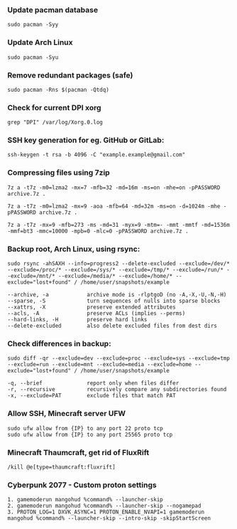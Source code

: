 ### Update pacman database
```
sudo pacman -Syy
```

### Update Arch Linux
```
sudo pacman -Syu
```

### Remove redundant packages (safe)
```
sudo pacman -Rns $(pacman -Qtdq)
```

### Check for current DPI xorg
```
grep "DPI" /var/log/Xorg.0.log
```

### SSH key generation for eg. GitHub or GitLab:
```
ssh-keygen -t rsa -b 4096 -C "example.example@gmail.com"
```

### Compressing files using 7zip
```
7z a -t7z -m0=lzma2 -mx=7 -mfb=32 -md=16m -ms=on -mhe=on -pPASSWORD archive.7z .

7z a -t7z -m0=lzma2 -mx=9 -aoa -mfb=64 -md=32m -ms=on -d=1024m -mhe -pPASSWORD archive.7z .

7z a -t7z -mx=9 -mfb=273 -ms -md=31 -myx=9 -mtm=- -mmt -mmtf -md=1536m -mmf=bt3 -mmc=10000 -mpb=0 -mlc=0 -pPASSWORD archive.7z .
```

### Backup root, Arch Linux, using rsync:
```
sudo rsync -ahSAXH --info=progress2 --delete-excluded --exclude=/dev/* --exclude=/proc/* --exclude=/sys/* --exclude=/tmp/* --exclude=/run/* --exclude=/mnt/* --exclude=/media/* --exclude=/home/* --exclude="lost+found" / /home/user/snapshots/example

--archive, -a            archive mode is -rlptgoD (no -A,-X,-U,-N,-H)
--sparse, -S             turn sequences of nulls into sparse blocks
--xattrs, -X             preserve extended attributes
--acls, -A               preserve ACLs (implies --perms)
--hard-links, -H         preserve hard links
--delete-excluded        also delete excluded files from dest dirs
```

### Check differences in backup:
```
sudo diff -qr --exclude=dev --exclude=proc --exclude=sys --exclude=tmp --exclude=run --exclude=mnt --exclude=media --exclude=home --exclude="lost+found" / /home/user/snapshots/example

-q, --brief              report only when files differ
-r, --recursive          recursively compare any subdirectories found
-x, --exclude=PAT        exclude files that match PAT
```

### Allow SSH, Minecraft server UFW
```
sudo ufw allow from {IP} to any port 22 proto tcp
sudo ufw allow from {IP} to any port 25565 proto tcp
```

### Minecraft Thaumcraft, get rid of FluxRift
```
/kill @e[type=thaumcraft:fluxrift]
```

### Cyberpunk 2077 - Custom proton settings
```
1. gamemoderun mangohud %command% --launcher-skip
2. gamemoderun mangohud %command% --launcher-skip --nogamepad
3. PROTON_LOG=1 DXVK_ASYNC=1 PROTON_ENABLE_NVAPI=1 gamemoderun mangohud %command% --launcher-skip --intro-skip -skipStartScreen
```
